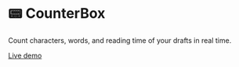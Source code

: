 # :pager: CounterBox
Count characters, words, and reading time of your drafts in real time.

[Live demo](https://counterbox.now.sh/)

<kbd>

</kbd>

